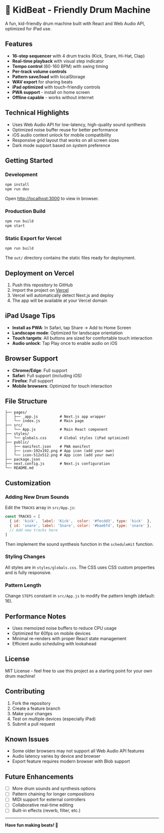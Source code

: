 # 🥁 KidBeat - Friendly Drum Machine

A fun, kid-friendly drum machine built with React and Web Audio API, optimized for iPad use.

## Features

- **16-step sequencer** with 4 drum tracks (Kick, Snare, Hi-Hat, Clap)
- **Real-time playback** with visual step indicator
- **Tempo control** (60-160 BPM) with swing timing
- **Per-track volume controls**
- **Pattern save/load** with localStorage
- **WAV export** for sharing beats
- **iPad optimized** with touch-friendly controls
- **PWA support** - install on home screen
- **Offline capable** - works without internet

## Technical Highlights

- Uses Web Audio API for low-latency, high-quality sound synthesis
- Optimized noise buffer reuse for better performance
- iOS audio context unlock for mobile compatibility
- Responsive grid layout that works on all screen sizes
- Dark mode support based on system preference

## Getting Started

### Development

```bash
npm install
npm run dev
```

Open [http://localhost:3000](http://localhost:3000) to view in browser.

### Production Build

```bash
npm run build
npm start
```

### Static Export for Vercel

```bash
npm run build
```

The `out/` directory contains the static files ready for deployment.

## Deployment on Vercel

1. Push this repository to GitHub
2. Import the project on [Vercel](https://vercel.com)
3. Vercel will automatically detect Next.js and deploy
4. The app will be available at your Vercel domain

## iPad Usage Tips

- **Install as PWA**: In Safari, tap Share → Add to Home Screen
- **Landscape mode**: Optimized for landscape orientation
- **Touch targets**: All buttons are sized for comfortable touch interaction
- **Audio unlock**: Tap Play once to enable audio on iOS

## Browser Support

- **Chrome/Edge**: Full support
- **Safari**: Full support (including iOS)
- **Firefox**: Full support
- **Mobile browsers**: Optimized for touch interaction

## File Structure

```
├── pages/
│   ├── _app.js          # Next.js app wrapper
│   └── index.js         # Main page
├── src/
│   └── App.js           # Main React component
├── styles/
│   └── globals.css      # Global styles (iPad optimized)
├── public/
│   ├── manifest.json    # PWA manifest
│   ├── icon-192x192.png # App icon (add your own)
│   └── icon-512x512.png # App icon (add your own)
├── package.json
├── next.config.js       # Next.js configuration
└── README.md
```

## Customization

### Adding New Drum Sounds

Edit the `TRACKS` array in `src/App.js`:

```javascript
const TRACKS = [
  { id: 'kick',  label: 'Kick',  color: '#fecdd3', type: 'kick'  },
  { id: 'snare', label: 'Snare', color: '#bae6fd', type: 'snare' },
  // Add new tracks here
]
```

Then implement the sound synthesis function in the `scheduleHit` function.

### Styling Changes

All styles are in `styles/globals.css`. The CSS uses CSS custom properties and is fully responsive.

### Pattern Length

Change `STEPS` constant in `src/App.js` to modify the pattern length (default: 16).

## Performance Notes

- Uses memoized noise buffers to reduce CPU usage
- Optimized for 60fps on mobile devices  
- Minimal re-renders with proper React state management
- Efficient audio scheduling with lookahead

## License

MIT License - feel free to use this project as a starting point for your own drum machine!

## Contributing

1. Fork the repository
2. Create a feature branch
3. Make your changes
4. Test on multiple devices (especially iPad)
5. Submit a pull request

## Known Issues

- Some older browsers may not support all Web Audio API features
- Audio latency varies by device and browser
- Export feature requires modern browser with Blob support

## Future Enhancements

- [ ] More drum sounds and synthesis options
- [ ] Pattern chaining for longer compositions
- [ ] MIDI support for external controllers
- [ ] Collaborative real-time editing
- [ ] Built-in effects (reverb, filter, etc.)

---

**Have fun making beats! 🎵**